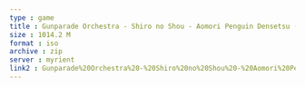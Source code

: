 ```yaml
---
type : game
title : Gunparade Orchestra - Shiro no Shou - Aomori Penguin Densetsu (Japan)
size : 1014.2 M
format : iso
archive : zip
server : myrient
link2 : Gunparade%20Orchestra%20-%20Shiro%20no%20Shou%20-%20Aomori%20Penguin%20Densetsu%20%28Japan%29
---
```

